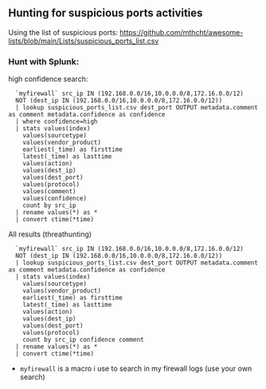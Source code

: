 ## Hunting for suspicious ports activities

Using the list of suspicious ports: https://github.com/mthcht/awesome-lists/blob/main/Lists/suspicious_ports_list.csv

### Hunt with Splunk:

high confidence search:
```splunk
  `myfirewall` src_ip IN (192.168.0.0/16,10.0.0.0/8,172.16.0.0/12)
  NOT (dest_ip IN (192.168.0.0/16,10.0.0.0/8,172.16.0.0/12))
  | lookup suspicious_ports_list.csv dest_port OUTPUT metadata.comment as comment metadata.confidence as confidence
  | where confidence=high
  | stats values(index)
    values(sourcetype)
    values(vendor_product)
    earliest(_time) as firsttime
    latest(_time) as lasttime 
    values(action)
    values(dest_ip)
    values(dest_port)
    values(protocol)
    values(comment)
    values(confidence)
    count by src_ip 
  | rename values(*) as *
  | convert ctime(*time)
```

All results (threathunting)
```splunk
  `myfirewall` src_ip IN (192.168.0.0/16,10.0.0.0/8,172.16.0.0/12)
  NOT (dest_ip IN (192.168.0.0/16,10.0.0.0/8,172.16.0.0/12))
  | lookup suspicious_ports_list.csv dest_port OUTPUT metadata.comment as comment metadata.confidence as confidence
  | stats values(index)
    values(sourcetype)
    values(vendor_product)
    earliest(_time) as firsttime
    latest(_time) as lasttime 
    values(action)
    values(dest_ip)
    values(dest_port)
    values(protocol)
    count by src_ip confidence comment
  | rename values(*) as *
  | convert ctime(*time)
```

- `myfirewall` is a macro i use to search in my firewall logs (use your own search)

